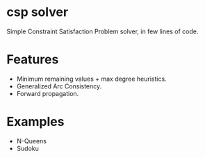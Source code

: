 # csp solver
Simple Constraint Satisfaction Problem solver, in few lines of code.

# Features
- Minimum remaining values + max degree heuristics.
- Generalized Arc Consistency.
- Forward propagation.

# Examples
- N-Queens
- Sudoku